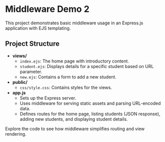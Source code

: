 # Middleware Demo 2

This project demonstrates basic middleware usage in an Express.js application with EJS templating.

## Project Structure

- **views/**
  - `index.ejs`: The home page with introductory content.
  - `student.ejs`: Displays details for a specific student based on URL parameter.
  - `new.ejs`: Contains a form to add a new student.
- **public/**
  - `css/style.css`: Contains styles for the views.
- **app.js**
  - Sets up the Express server.
  - Uses middleware for serving static assets and parsing URL-encoded data.
  - Defines routes for the home page, listing students (JSON response), adding new students, and displaying student details.
  
Explore the code to see how middleware simplifies routing and view rendering.

